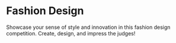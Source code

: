 # Fashion Design

Showcase your sense of style and innovation in this fashion design competition. Create, design, and impress the judges!
